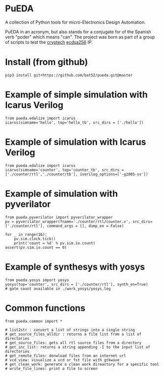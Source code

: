 PuEDA
=====
A collection of Python tools for micro-Electronics Design Automation.

PuEDA in an acronym, but also stands for a conjugate for of the Spanish verb "poder" which means "can".
The project was born as part of a group of scripts to test the [cryptech](https://cryptech.is/) [ecdsa256](https://github.com/bat52/cryptech) IP.

# Install (from github)
    pip3 install git+https://github.com/bat52/pueda.git@master

# Example of simple simulation with Icarus Verilog
    from pueda.edalize import icarus
    icarus(simname='hello', top='hello_tb', src_dirs = ['./hello'])
   
# Example of simulation with Icarus Verilog
    from pueda.edalize import icarus
    icarus(simname='counter', top='counter_tb', src_dirs = ['./counter/rtl','./counter/tb'], iverilog_options=['-g2005-sv'])

# Example of simulation with pyverilator
    from pueda.pyverilator import pyverilator_wrapper
    pv = pyverilator_wrapper(fname='./counter/rtl/counter.v', src_dirs=['./counter/rtl'], command_args = [], dump_en = False)

    for _ in range(16):
        pv.sim.clock.tick()
        print('count = %d' % pv.sim.io.count)
    assert(pv.sim.io.count == 0)

# Example of synthesys with yosys
    from pueda.yosys import yosys
    yosys(top='counter', src_dirs = ['./counter/rtl'], synth_en=True)
    # gate count available in ./work_yosys/yosys.log

# Common functions
    from pueda.common import * 
    
    # list2str : convert a list of strings into a single string
    # get_source_files_alldir : returns a file list from a list of directories
    # get_source_files: gets all rtl source files from a directory
    # get_inc_list: returns a string appending -I to the input list of directories
    # get_remote_files: donwload files from an internet url
    # vcd_view: visualize a vcd or fst file with gtkwave
    # get_clean_work: generate a clean work direactory for a specific tool
    # write_file_lines: print a file to screen

